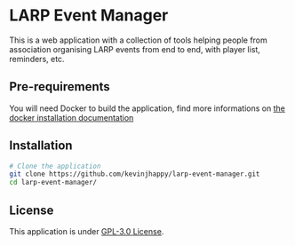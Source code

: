 # LARP Event Manager

This is a web application with a collection of tools helping people from association organising LARP events from end to end, with player list, reminders, etc.

## Pre-requirements

You will need Docker to build the application, find more informations on [the docker installation documentation](https://docs.docker.com/install/)

## Installation

``` bash
# Clone the application
git clone https://github.com/kevinjhappy/larp-event-manager.git
cd larp-event-manager/

```

## License

This application is under [GPL-3.0 License](LICENSE).
